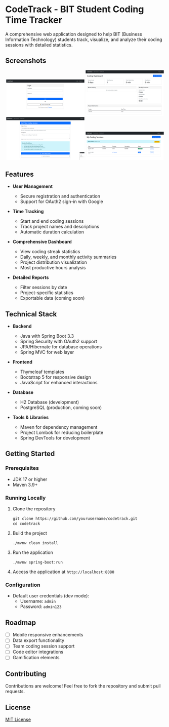 # CodeTrack - BIT Student Coding Time Tracker

A comprehensive web application designed to help BIT (Business Information Technology) students track, visualize, and analyze their coding sessions with detailed statistics.

## Screenshots

<div align="center">
  <img src="./src/main/resources/static/images/screenshot1.png" alt="Login page" width="49%">
  <img src="./src/main/resources/static/images/screenshot2.png" alt="Coding dashboard" width="49%">
</div>

<div align="center">
  <img src="./src/main/resources/static/images/screenshot3.png" alt="Starting a new session" width="49%">
  <img src="./src/main/resources/static/images/screenshot4.png" alt="Coding sessions" width="49%">
</div>

## Features

- **User Management**
  - Secure registration and authentication
  - Support for OAuth2 sign-in with Google
- **Time Tracking**

  - Start and end coding sessions
  - Track project names and descriptions
  - Automatic duration calculation

- **Comprehensive Dashboard**

  - View coding streak statistics
  - Daily, weekly, and monthly activity summaries
  - Project distribution visualization
  - Most productive hours analysis

- **Detailed Reports**
  - Filter sessions by date
  - Project-specific statistics
  - Exportable data (coming soon)

## Technical Stack

- **Backend**

  - Java with Spring Boot 3.3
  - Spring Security with OAuth2 support
  - JPA/Hibernate for database operations
  - Spring MVC for web layer

- **Frontend**

  - Thymeleaf templates
  - Bootstrap 5 for responsive design
  - JavaScript for enhanced interactions

- **Database**

  - H2 Database (development)
  - PostgreSQL (production, coming soon)

- **Tools & Libraries**
  - Maven for dependency management
  - Project Lombok for reducing boilerplate
  - Spring DevTools for development

## Getting Started

### Prerequisites

- JDK 17 or higher
- Maven 3.9+

### Running Locally

1. Clone the repository

   ```
   git clone https://github.com/yourusername/codetrack.git
   cd codetrack
   ```

2. Build the project

   ```
   ./mvnw clean install
   ```

3. Run the application

   ```
   ./mvnw spring-boot:run
   ```

4. Access the application at `http://localhost:8080`

### Configuration

- Default user credentials (dev mode):
  - Username: `admin`
  - Password: `admin123`

## Roadmap

- [ ] Mobile responsive enhancements
- [ ] Data export functionality
- [ ] Team coding session support
- [ ] Code editor integrations
- [ ] Gamification elements

## Contributing

Contributions are welcome! Feel free to fork the repository and submit pull requests.

## License

[MIT License](LICENSE)
